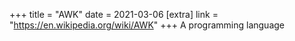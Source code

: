 +++
title = "AWK"
date = 2021-03-06
[extra]
link = "https://en.wikipedia.org/wiki/AWK"
+++
A programming language

